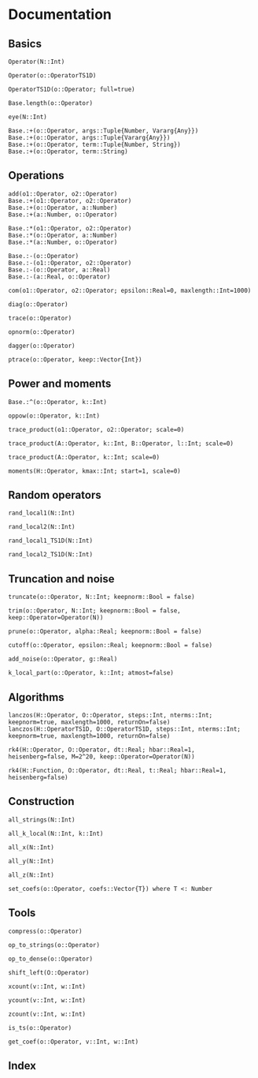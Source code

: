 
# Documentation


## Basics
```@docs
Operator(N::Int)
```

```@docs
Operator(o::OperatorTS1D)
```

```@docs
OperatorTS1D(o::Operator; full=true)
```

```@docs
Base.length(o::Operator)
```

```@docs
eye(N::Int)
```

```@docs
Base.:+(o::Operator, args::Tuple{Number, Vararg{Any}})
Base.:+(o::Operator, args::Tuple{Vararg{Any}})
Base.:+(o::Operator, term::Tuple{Number, String})
Base.:+(o::Operator, term::String)
```


## Operations


```@docs
add(o1::Operator, o2::Operator)
Base.:+(o1::Operator, o2::Operator)
Base.:+(o::Operator, a::Number)
Base.:+(a::Number, o::Operator)
```


```@docs
Base.:*(o1::Operator, o2::Operator)
Base.:*(o::Operator, a::Number)
Base.:*(a::Number, o::Operator)
```

```@docs
Base.:-(o::Operator)
Base.:-(o1::Operator, o2::Operator)
Base.:-(o::Operator, a::Real)
Base.:-(a::Real, o::Operator)
```

```@docs
com(o1::Operator, o2::Operator; epsilon::Real=0, maxlength::Int=1000)
```

```@docs
diag(o::Operator)
```

```@docs
trace(o::Operator)
```

```@docs
opnorm(o::Operator)
```

```@docs
dagger(o::Operator)
```

```@docs
ptrace(o::Operator, keep::Vector{Int})
```


## Power and moments
```@docs
Base.:^(o::Operator, k::Int)
```
```@docs
oppow(o::Operator, k::Int)
```
```@docs
trace_product(o1::Operator, o2::Operator; scale=0)
```
```@docs
trace_product(A::Operator, k::Int, B::Operator, l::Int; scale=0)
```
```@docs
trace_product(A::Operator, k::Int; scale=0)
```
```@docs
moments(H::Operator, kmax::Int; start=1, scale=0)
```




## Random operators
```@docs
rand_local1(N::Int)
```
```@docs
rand_local2(N::Int)
```
```@docs
rand_local1_TS1D(N::Int)
```
```@docs
rand_local2_TS1D(N::Int)
```



## Truncation and noise
```@docs
truncate(o::Operator, N::Int; keepnorm::Bool = false)
```
```@docs
trim(o::Operator, N::Int; keepnorm::Bool = false, keep::Operator=Operator(N))
```
```@docs
prune(o::Operator, alpha::Real; keepnorm::Bool = false)
```
```@docs
cutoff(o::Operator, epsilon::Real; keepnorm::Bool = false)
```
```@docs
add_noise(o::Operator, g::Real)
```
```@docs
k_local_part(o::Operator, k::Int; atmost=false)
```

## Algorithms
```@docs
lanczos(H::Operator, O::Operator, steps::Int, nterms::Int; keepnorm=true, maxlength=1000, returnOn=false)
lanczos(H::OperatorTS1D, O::OperatorTS1D, steps::Int, nterms::Int; keepnorm=true, maxlength=1000, returnOn=false)
```

```@docs
rk4(H::Operator, O::Operator, dt::Real; hbar::Real=1, heisenberg=false, M=2^20, keep::Operator=Operator(N))
```

```@docs
rk4(H::Function, O::Operator, dt::Real, t::Real; hbar::Real=1, heisenberg=false)
```


## Construction
```@docs
all_strings(N::Int)
```
```@docs
all_k_local(N::Int, k::Int)
```
```@docs
all_x(N::Int)
```
```@docs
all_y(N::Int)
```
```@docs
all_z(N::Int)
```
```@docs
set_coefs(o::Operator, coefs::Vector{T}) where T <: Number
```

## Tools
```@docs
compress(o::Operator)
```
```@docs
op_to_strings(o::Operator)
```
```@docs
op_to_dense(o::Operator)
```
```@docs
shift_left(O::Operator)
```
```@docs
xcount(v::Int, w::Int)
```
```@docs
ycount(v::Int, w::Int)
```
```@docs
zcount(v::Int, w::Int)
```

```@docs
is_ts(o::Operator)
```

```@docs
get_coef(o::Operator, v::Int, w::Int)
```

## Index

```@index
```
